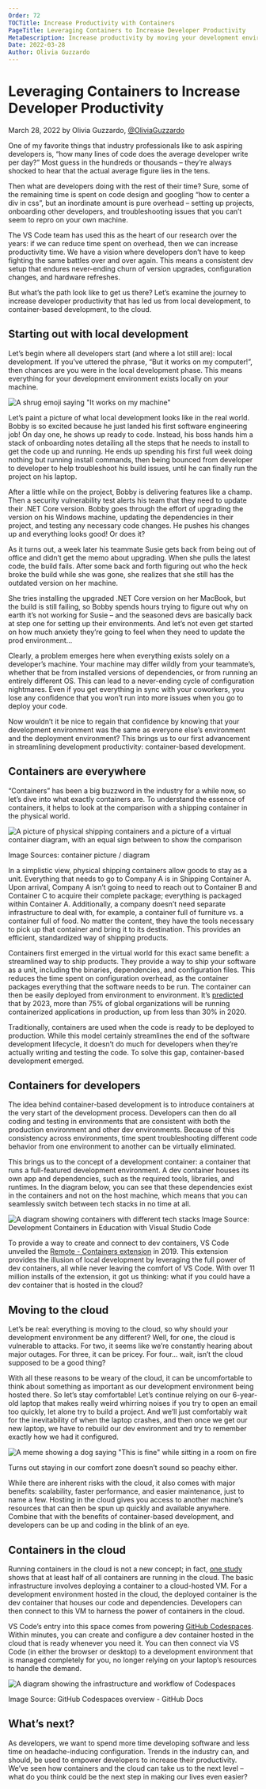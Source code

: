 ```yaml
---
Order: 72
TOCTitle: Increase Productivity with Containers
PageTitle: Leveraging Containers to Increase Developer Productivity
MetaDescription: Increase productivity by moving your development environment from local, to containers, to the cloud.
Date: 2022-03-28
Author: Olivia Guzzardo
---
```


# Leveraging Containers to Increase Developer Productivity

March 28, 2022 by Olivia Guzzardo, [@OliviaGuzzardo](https://twitter.com/OliviaGuzzardo)

One of my favorite things that industry professionals like to ask aspiring developers is, “how many lines of code does the average developer write per day?” Most guess in the hundreds or thousands – they’re always shocked to hear that the actual average figure lies in the tens.

Then what are developers doing with the rest of their time? Sure, some of the remaining time is spent on code design and googling “how to center a div in css”, but an inordinate amount is pure overhead – setting up projects, onboarding other developers, and troubleshooting issues that you can’t seem to repro on your own machine.

The VS Code team has used this as the heart of our research over the years: if we can reduce time spent on overhead, then we can increase productivity time. We have a vision where developers don’t have to keep fighting the same battles over and over again. This means a consistent dev setup that endures never-ending churn of version upgrades, configuration changes, and hardware refreshes.

But what’s the path look like to get us there? Let’s examine the journey to increase developer productivity that has led us from local development, to container-based development, to the cloud.

## Starting out with local development

Let’s begin where all developers start (and where a lot still are): local development. If you’ve uttered the phrase, “But it works on my computer!”, then chances are you were in the local development phase. This means everything for your development environment exists locally on your machine.

![A shrug emoji saying "It works on my machine"](it-works-on-my-machine.png)

Let’s paint a picture of what local development looks like in the real world. Bobby is so excited because he just landed his first software engineering job! On day one, he shows up ready to code. Instead, his boss hands him a stack of onboarding notes detailing all the steps that he needs to install to get the code up and running. He ends up spending his first full week doing nothing but running install commands, then being bounced from developer to developer to help troubleshoot his build issues, until he can finally run the project on his laptop.

After a little while on the project, Bobby is delivering features like a champ. Then a security vulnerability test alerts his team that they need to update their .NET Core version. Bobby goes through the effort of upgrading the version on his Windows machine, updating the dependencies in their project, and testing any necessary code changes. He pushes his changes up and everything looks good! Or does it?

As it turns out, a week later his teammate Susie gets back from being out of office and didn’t get the memo about upgrading. When she pulls the latest code, the build fails. After some back and forth figuring out who the heck broke the build while she was gone, she realizes that she still has the outdated version on her machine.

She tries installing the upgraded .NET Core version on her MacBook, but the build is still failing, so Bobby spends hours trying to figure out why on earth it’s not working for Susie – and the seasoned devs are basically back at step one for setting up their environments. And let’s not even get started on how much anxiety they’re going to feel when they need to update the prod environment…

Clearly, a problem emerges here when everything exists solely on a developer’s machine. Your machine may differ wildly from your teammate’s, whether that be from installed versions of dependencies, or from running an entirely different OS. This can lead to a never-ending cycle of configuration nightmares. Even if you get everything in sync with your coworkers, you lose any confidence that you won’t run into more issues when you go to deploy your code.

Now wouldn’t it be nice to regain that confidence by knowing that your development environment was the same as everyone else’s environment and the deployment environment? This brings us to our first advancement in streamlining development productivity: container-based development.

## Containers are everywhere

“Containers” has been a big buzzword in the industry for a while now, so let’s dive into what exactly containers are. To understand the essence of containers, it helps to look at the comparison with a shipping container in the physical world.

![A picture of physical shipping containers and a picture of a virtual container diagram, with an equal sign between to show the comparison](container-comparison.png)

Image Sources: container picture / diagram

In a simplistic view, physical shipping containers allow goods to stay as a unit. Everything that needs to go to Company A is in Shipping Container A. Upon arrival, Company A isn’t going to need to reach out to Container B and Container C to acquire their complete package; everything is packaged within Container A. Additionally, a company doesn’t need separate infrastructure to deal with, for example, a container full of furniture vs. a container full of food. No matter the content, they have the tools necessary to pick up that container and bring it to its destination. This provides an efficient, standardized way of shipping products.

Containers first emerged in the virtual world for this exact same benefit: a streamlined way to ship products. They provide a way to ship your software as a unit, including the binaries, dependencies, and configuration files.  This reduces the time spent on configuration overhead, as the container packages everything that the software needs to be run. The container can then be easily deployed from environment to environment. It’s [predicted](https://www.gartner.com/en/newsroom/press-releases/2020-06-25-gartner-forecasts-strong-revenue-growth-for-global-co) that by 2023, more than 75% of global organizations will be running containerized applications in production, up from less than 30% in 2020.

Traditionally, containers are used when the code is ready to be deployed to production. While this model certainly streamlines the end of the software development lifecycle, it doesn’t do much for developers when they’re actually writing and testing the code. To solve this gap, container-based development emerged.

## Containers for developers

The idea behind container-based development is to introduce containers at the very start of the development process.  Developers can then do all coding and testing in environments that are consistent with both the production environment and other dev environments. Because of this consistency across environments, time spent troubleshooting different code behavior from one environment to another can be virtually eliminated.

This brings us to the concept of a development container: a container that runs a full-featured development environment. A dev container houses its own app and dependencies, such as the required tools, libraries, and runtimes. In the diagram below, you can see that these dependencies exist in the containers and not on the host machine, which means that you can seamlessly switch between tech stacks in no time at all.

![A diagram showing containers with different tech stacks](container-diagram.png)
Image Source: Development Containers in Education with Visual Studio Code

To provide a way to create and connect to dev containers, VS Code unveiled the [Remote -  Containers extension](https://marketplace.visualstudio.com/items?itemName=ms-vscode-remote.remote-containers) in 2019. This extension provides the illusion of local development by leveraging the full power of dev containers, all while never leaving the comfort of VS Code. With over 11 million installs of the extension, it got us thinking: what if you could have a dev container that is hosted in the cloud?

## Moving to the cloud

Let’s be real: everything is moving to the cloud, so why should your development environment be any different? Well, for one, the cloud is vulnerable to attacks. For two, it seems like we’re constantly hearing about major outages. For three, it can be pricey. For four… wait, isn’t the cloud supposed to be a good thing?

With all these reasons to be weary of the cloud, it can be uncomfortable to think about something as important as our development environment being hosted there.  So let’s stay comfortable! Let’s continue relying on our 6-year-old laptop that makes really weird whirring noises if you try to open an email too quickly, let alone try to build a project. And we’ll just comfortably wait for the inevitability of when the laptop crashes, and then once we get our new laptop, we have to rebuild our dev environment and try to remember exactly how we had it configured.

![A meme showing a dog saying "This is fine" while sitting in a room on fire](this-is-fine-meme.png)

Turns out staying in our comfort zone doesn’t sound so peachy either.

While there are inherent risks with the cloud, it also comes with major benefits: scalability, faster performance, and easier maintenance, just to name a few. Hosting in the cloud gives you access to another machine’s resources that can then be spun up quickly and available anywhere. Combine that with the benefits of container-based development, and developers can be up and coding in the blink of an eye.

## Containers in the cloud

Running containers in the cloud is not a new concept; in fact, [one study](https://www.datadoghq.com/container-report/?utm_source=SocialMedia&utm_medium=Twitter&utm_campaign=OrganicPosting-containerreport) shows that at least half of all containers are running in the cloud. The basic infrastructure involves deploying a container to a cloud-hosted VM. For a development environment hosted in the cloud, the deployed container is the dev container that houses our code and dependencies. Developers can then connect to this VM to harness the power of containers in the cloud.

VS Code’s entry into this space comes from powering [GitHub Codespaces](https://github.com/features/codespaces). Within minutes, you can create and configure a dev container hosted in the cloud that is ready whenever you need it. You can then connect via VS Code (in either the browser or desktop) to a development environment that is managed completely for you, no longer relying on your laptop’s resources to handle the demand.

![A diagram showing the infrastructure and workflow of Codespaces](codespaces-diagram.png)

Image Source: GitHub Codespaces overview - GitHub Docs

## What’s next?

As developers, we want to spend more time developing software and less time on headache-inducing configuration. Trends in the industry can, and should, be used to empower developers to increase their productivity. We’ve seen how containers and the cloud can take us to the next level – what do you think could be the next step in making our lives even easier?
